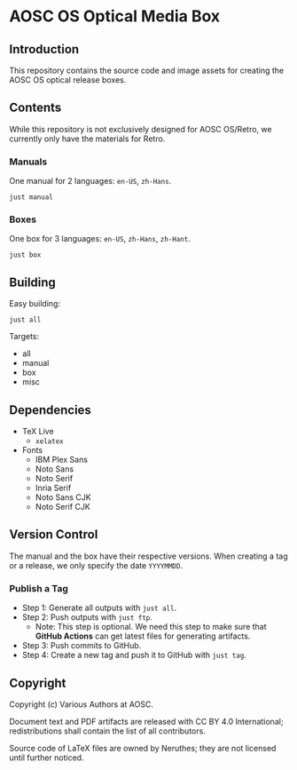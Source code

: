 # AOSC OS Optical Media Box

## Introduction

This repository contains the source code and image assets for creating the AOSC OS optical release boxes.




## Contents

While this repository is not exclusively designed for AOSC OS/Retro, we currently only have the materials for Retro.

### Manuals

One manual for 2 languages: `en-US`, `zh-Hans`.

```
just manual
```

### Boxes

One box for 3 languages: `en-US`, `zh-Hans`, `zh-Hant`.

```
just box
```




## Building

Easy building:

```
just all
```

Targets:

- all
- manual
- box
- misc





## Dependencies

- TeX Live
  - `xelatex`
- Fonts
  - IBM Plex Sans
  - Noto Sans
  - Noto Serif
  - Inria Serif
  - Noto Sans CJK
  - Noto Serif CJK




## Version Control

The manual and the box have their respective versions. When creating a tag or a release, we only specify the date `YYYYMMDD`.

### Publish a Tag

- Step 1: Generate all outputs with `just all`.
- Step 2: Push outputs with `just ftp`.
  - Note: This step is optional. We need this step to make sure that **GitHub Actions** can get latest files for generating artifacts.
- Step 3: Push commits to GitHub.
- Step 4: Create a new tag and push it to GitHub with `just tag`.




## Copyright

Copyright (c) Various Authors at AOSC.

Document text and PDF artifacts are released with CC BY 4.0 International; redistributions shall contain the list of all contributors.

Source code of LaTeX files are owned by Neruthes; they are not licensed until further noticed.